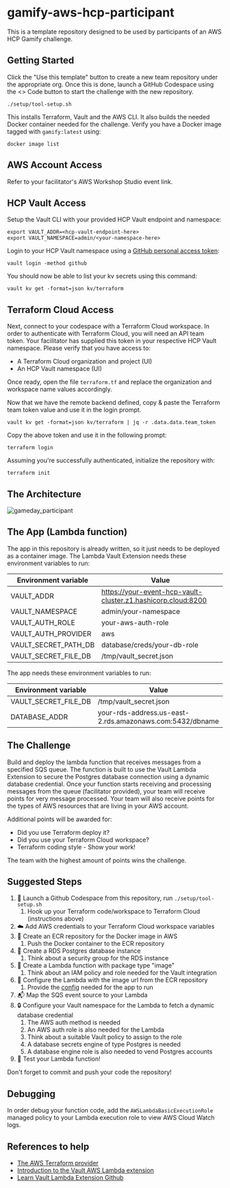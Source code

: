 # gamify-aws-hcp-participant
This is a template repository designed to be used by participants of an AWS HCP Gamify challenge.

## Getting Started 

Click the "Use this template" button to create a new team repository under the appropriate org. Once this is done, launch a GitHub Codespace using the <> Code button to start the challenge with the new repository.

```shell
./setup/tool-setup.sh
```

This installs Terraform, Vault and the AWS CLI. It also builds the needed Docker container needed for the challenge. Verify you have a Docker image tagged with `gamify:latest` using:

```
docker image list
```

## AWS Account Access

Refer to your facilitator's AWS Workshop Studio event link.

## HCP Vault Access

Setup the Vault CLI with your provided HCP Vault endpoint and namespace:
```
export VAULT_ADDR=<hcp-vault-endpoint-here>
export VAULT_NAMESPACE=admin/<your-namespace-here>
```

Login to your HCP Vault namespace using a [GitHub personal access token](https://github.com/settings/tokens):
```shell
vault login -method github
```

You should now be able to list your kv secrets using this command:
```shell
vault kv get -format=json kv/terraform
```

## Terraform Cloud Access

Next, connect to your codespace with a Terraform Cloud workspace. In order to authenticate with Terraform Cloud, you will need an API team token. Your facilitator has supplied this token in your respective HCP Vault namespace. Please verify that you have access to:

- A Terraform Cloud organization and project (UI)
- An HCP Vault namespace (UI)

Once ready, open the file `terraform.tf` and replace the organization and workspace name values accordingly.

Now that we have the remote backend defined, copy & paste the Terraform team token value and use it in the login prompt.

```shell
vault kv get -format=json kv/terraform | jq -r .data.data.team_token
```

Copy the above token and use it in the following prompt:
```shell
terraform login
```

Assuming you're successfully authenticated, initialize the repository with:

```shell
terraform init
```

## The Architecture

![gameday_participant](https://github.com/acornies/gamify-aws-hcp-participant/assets/2882297/fb6646d7-9042-4031-8474-a9d5a4b580c6)

## The App (Lambda function)

The app in this repository is already written, so it just needs to be deployed as a container image. The Lambda Vault Extension needs these environment variables to run:

| Environment variable      | Value |
| ----------- | ----------- |
| VAULT_ADDR      | https://your-event-hcp-vault-cluster.z1.hashicorp.cloud:8200       |
| VAULT_NAMESPACE   | admin/your-namespace        |
| VAULT_AUTH_ROLE   | your-aws-auth-role        |
| VAULT_AUTH_PROVIDER   | aws        |
| VAULT_SECRET_PATH_DB   | database/creds/your-db-role        |
| VAULT_SECRET_FILE_DB   | /tmp/vault_secret.json        |

The app needs these environment variables to run:

| Environment variable      | Value |
| ----------- | ----------- |
| VAULT_SECRET_FILE_DB   | /tmp/vault_secret.json        |
| DATABASE_ADDR   | your-rds-address.us-east-2.rds.amazonaws.com:5432/dbname        |

## The Challenge

Build and deploy the lambda function that receives messages from a specified SQS queue. The function is built to use the Vault Lambda Extension to secure the Postgres database connection using a dynamic database credential. Once your function starts receiving and processing messages from the queue (facilitator provided), your team will receive points for very message processed. Your team will also receive points for the types of AWS resources that are living in your AWS account.

Additional points will be awarded for:

- Did you use Terraform deploy it?
- Did you use your Terraform Cloud workspace?
- Terraform coding style - Show your work!

The team with the highest amount of points wins the challenge.

## Suggested Steps

1. 📝 Launch a Github Codespace from this repository, run `./setup/tool-setup.sh`
   1. Hook up your Terraform code/workspace to Terraform Cloud (instructions above)
2. ☁️ Add AWS credentials to your Terraform Cloud workspace variables
3. 🐳 Create an ECR repository for the Docker image in AWS
   1. Push the Docker container to the ECR repository
4. 🐘 Create a RDS Postgres database instance
   1. Think about a security group for the RDS instance
5. 🚀 Create a Lambda function with package type "image"
   1. Think about an IAM policy and role needed for the Vault integration
6. 📄 Configure the Lambda with the image url from the ECR repository
   1. Provide the [config](#the-app-lambda-function) needed for the app to run
7. 📬 Map the SQS event source to your Lambda
8.  🔒 Configure your Vault namespace for the Lambda to fetch a dynamic database credential
    1. The AWS auth method is needed
    2. An AWS auth role is also needed for the Lambda
    3. Think about a suitable Vault policy to assign to the role
    4. A database secrets engine of type Postgres is needed
    5. A database engine role is also needed to vend Postgres accounts
9.  🎉 Test your Lambda function!

Don't forget to commit and push your code the repository!

## Debugging

In order debug your function code, add the `AWSLambdaBasicExecutionRole` managed policy to your Lambda execution role to view AWS Cloud Watch logs.

## References to help

- [The AWS Terraform provider](https://registry.terraform.io/providers/hashicorp/aws/latest/docs)
- [Introduction to the Vault AWS Lambda extension](https://developer.hashicorp.com/vault/tutorials/app-integration/intro-vault-aws-lambda-extension)
- [Learn Vault Lambda Extension Github](https://github.com/hashicorp-education/learn-vault-lambda-extension)
